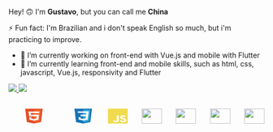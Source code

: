 
Hey! 🙃
I'm <b>Gustavo</b>, but you can call me <b>China</b>


⚡ Fun fact: I'm Brazilian and i don't speak English so much, but i'm practicing to improve.

- 🔭 I’m currently working on front-end with Vue.js and mobile with Flutter
- 🌱 I’m currently learning front-end and mobile skills, such as html, css, javascript, Vue.js, responsivity and Flutter
<!--
**gustavolimadev/gustavolimadev** is a ✨ _special_ ✨ repository because its `README.md` (this file) appears on your GitHub profile.

Here are some ideas to get you started:

- 🔭 I’m currently working on ...
- 🌱 I’m currently learning Vue.js
- 👯 I’m looking to collaborate on ...
- 🤔 I’m looking for help with ...
- 💬 Ask me about ...
- 📫 How to reach me: ...
- 😄 Pronouns: ...
- ⚡ Fun fact: ...
-->

<div>
  <a href="https://github.com/gustavolimadev">
  <img height="180em"  src="https://github-readme-stats.vercel.app/api?username=gustavolimadev&show_icons=true&theme=dark&include_all_commits=true&count_private=true"/>
  <img height="180em" src="https://github-readme-stats.vercel.app/api/top-langs/?username=gustavolimadev&layout=compact&langs_count=7&theme=dark"/>
  <div style="display:flex; flex-direction: row; align-items:center; justify-content: space-between;">
    <img align="center" alt="China-HTML" height="30" width="40" style="margin: 30px;" src="https://raw.githubusercontent.com/devicons/devicon/master/icons/html5/html5-original.svg">
    <img align="center" alt="China-CSS" height="30" width="40" src="https://raw.githubusercontent.com/devicons/devicon/master/icons/css3/css3-original.svg">
    <img align="center" alt="China-Js" height="30" width="40" src="https://raw.githubusercontent.com/devicons/devicon/master/icons/javascript/javascript-plain.svg">
    <img align="center" alt"China-Vuejs" height="30" width="40" src="https://cdn.jsdelivr.net/gh/devicons/devicon/icons/vuejs/vuejs-original.svg" />          
    <img align="center" alt"China-Flutter" height="30" width="40" src="https://cdn.jsdelivr.net/gh/devicons/devicon/icons/flutter/flutter-original.svg">
    <img align="center" alt"China-dart" height="30" width="40" src="https://cdn.jsdelivr.net/gh/devicons/devicon/icons/dart/dart-original.svg" />
    <img align="center" alt"China-vscode" height="30" width="40" src="https://cdn.jsdelivr.net/gh/devicons/devicon/icons/vscode/vscode-original.svg" />   
  </div>
    
</div>
  



